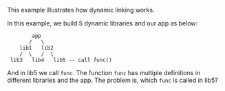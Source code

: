 This example illustrates how dynamic linking works.

In this example, we build 5 dynamic libraries and our app as below:

            app
           /   \
        lib1   lib2
        /  \   /  \
     lib3   lib4   lib5 -- call func()

And in lib5 we call `func`. The function `func` has multiple definitions in different libraries and the app.
The problem is, which `func` is called in lib5?